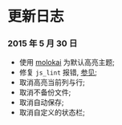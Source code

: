 # 更新日志

### 2015 年 5 月 30 日

- 使用 [molokai](https://github.com/tomasr/molokai) 为默认高亮主题;
- 修复 `js_lint` 报错, [参见](http://benscheirman.com/2011/08/vim---could-not-invoke-jslint/);
- 取消高亮当前列与行;
- 取消不备份文件;
- 取消自动保存;
- 取消自定义的状态栏;
